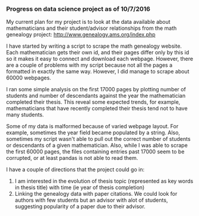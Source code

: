 ### Progress on data science project as of 10/7/2016

My current plan for my project is to look at the data available about mathematicians and their student/advisor relationships from the math genealogy project:
http://www.genealogy.ams.org/index.php

I have started by writing a script to scrape the math genealogy website. Each mathematician gets their own id, and their pages differ only by this id so it makes it easy to connect and download each webpage. However, there are a couple of problems with my script because not all the pages a formatted in exactly the same way. However, I did manage to scrape about 60000 webpages.

I ran some simple analysis on the first 17000 pages by plotting number of students and number of descendants against the year the mathematician completed their thesis. This reveal some expected trends, for example, mathematicians that have recently completed their thesis tend not to have many students.

Some of my data is malformed because of varied webpage layout. For example, sometimes the year field became populated by a string. Also, sometimes my script wasn't able to pull out the correct number of students or descendants of a given mathematician. Also, while I was able to scrape the first 60000 pages, the files containing entries past 17000 seem to be corrupted, or at least pandas is not able to read them.

I have a couple of directions that the project could go in:
1. I am interested in the evolution of thesis topic (represented as key words in thesis title) with time (ie year of thesis completion)
2. Linking the genealogy data with paper citations. We could look for authors with few students but an advisor with alot of students, suggesting popularity of a paper due to their advisor.
